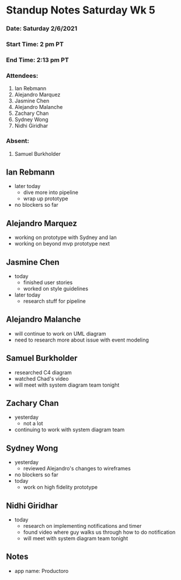 # Standup Notes Saturday Wk 5

### Date: Saturday 2/6/2021

### Start Time: 2 pm PT

### End Time: 2:13 pm PT

### Attendees:

1. Ian Rebmann
2. Alejandro Marquez
3. Jasmine Chen
4. Alejandro Malanche
5. Zachary Chan
6. Sydney Wong
7. Nidhi Giridhar

### Absent:

1. Samuel Burkholder

## Ian Rebmann

- later today
  - dive more into pipeline
  - wrap up prototype
- no blockers so far

## Alejandro Marquez

- working on prototype with Sydney and Ian
- working on beyond mvp prototype next

## Jasmine Chen

- today
  - finished user stories
  - worked on style guidelines
- later today
  - research stuff for pipeline

## Alejandro Malanche

- will continue to work on UML diagram
- need to research more about issue with event modeling

## Samuel Burkholder

- researched C4 diagram
- watched Chad's video
- will meet with system diagram team tonight

## Zachary Chan

- yesterday
  - not a lot
- continuing to work with system diagram team

## Sydney Wong

- yesterday
  - reviewed Alejandro's changes to wireframes
- no blockers so far
- today
  - work on high fidelity prototype

## Nidhi Giridhar

- today
  - research on implementing notifications and timer
  - found video where guy walks us through how to do notification
  - will meet with system diagram team tonight

## Notes

- app name: Productoro
